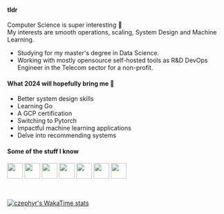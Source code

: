 <!--
**czephyr/czephyr** is a ✨ _special_ ✨ repository because its `README.md` (this file) appears on your GitHub profile.

Here are some ideas to get you started:

- 🔭 I’m currently working on ...
- 🌱 I’m currently learning ...
- 👯 I’m looking to collaborate on ...
- 🤔 I’m looking for help with ...
- 💬 Ask me about ...
- 📫 How to reach me: ...
- 😄 Pronouns: ...
- ⚡ Fun fact: ...
-->

#### tldr
Computer Science is super interesting 📖 </br>
My interests are smooth operations, scaling, System Design and Machine Learning.

* Studying for my master's degree in Data Science.
* Working with mostly opensource self-hosted tools as R&D DevOps Engineer in the Telecom sector for a non-profit.

#### What 2024 will hopefully bring me 🌱

* Better system design skills
* Learning Go
* A GCP certification
* Switching to Pytorch
* Impactful machine learning applications
* Delve into recommending systems

#### Some of the stuff I know
<p align="left">
<img src="https://cdn.jsdelivr.net/gh/devicons/devicon/icons/linux/linux-original.svg" width=36 height=36 />        
<img src="https://cdn.jsdelivr.net/gh/devicons/devicon/icons/python/python-original.svg" width=36 height=36 />
<img src="https://cdn.jsdelivr.net/gh/devicons/devicon/icons/kubernetes/kubernetes-plain.svg" width=36 height=36 />
<img src="https://cdn.jsdelivr.net/gh/devicons/devicon/icons/docker/docker-original.svg" width=36 height=36 />
<img src="https://cdn.jsdelivr.net/gh/devicons/devicon/icons/ansible/ansible-original.svg" width=36 height=36 />
<img src="https://cdn.jsdelivr.net/gh/devicons/devicon/icons/django/django-plain.svg" width=36 height=36 />
<img src="https://cdn.jsdelivr.net/gh/devicons/devicon/icons/tensorflow/tensorflow-original.svg" width=36 height=36 />                    
</p>

</br>

[![czephyr's WakaTime stats](https://github-readme-stats.vercel.app/api/wakatime?username=czephyr&layout=compact)](https://github.com/anuraghazra/github-readme-stats)
